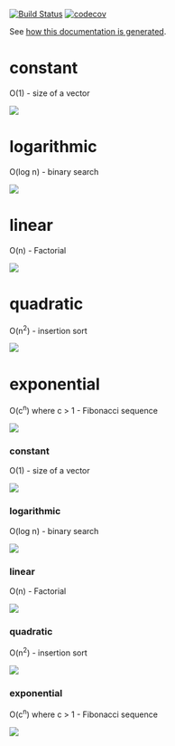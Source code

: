 [![Build
Status](https://travis-ci.org/deanturpin/bigo.svg?branch=master)](https://travis-ci.org/deanturpin/bigo)
[![codecov](https://codecov.io/gh/deanturpin/bigo/branch/master/graph/badge.svg)](https://codecov.io/gh/deanturpin/bigo)

See [how this documentation is generated](install.md).
# constant
O(1) - size of a vector

![](constant.png)
# logarithmic
O(log n) - binary search

![](logarithmic.png)
# linear
O(n) - Factorial

![](linear.png)
# quadratic
O(n<sup>2</sup>) - insertion sort

![](quadratic.png)
# exponential
O(c<sup>n</sup>) where c > 1 - Fibonacci sequence

![](exponential.png)
### constant
O(1) - size of a vector

![](constant.png)
### logarithmic
O(log n) - binary search

![](logarithmic.png)
### linear
O(n) - Factorial

![](linear.png)
### quadratic
O(n<sup>2</sup>) - insertion sort

![](quadratic.png)
### exponential
O(c<sup>n</sup>) where c > 1 - Fibonacci sequence

![](exponential.png)

